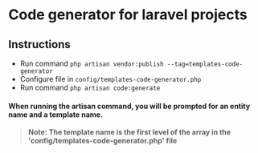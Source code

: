 # Code generator for laravel projects

## Instructions

* Run command ``php artisan vendor:publish --tag=templates-code-generator``
* Configure file in ``config/templates-code-generator.php``
* Run command ``php artisan code:generate``


#### When running the artisan command, you will be prompted for an entity name and a template name.

> **Note: The template name is the first level of the array in the 'config/templates-code-generator.php' file** 
